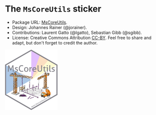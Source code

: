 # The `MsCoreUtils` sticker

- Package URL: [MsCoreUtils](https://bioconductor.org/packages/MsCoreUtils).
- Design: Johannes Rainer (@jorainer).
- Contributions: Laurent Gatto (@lgatto), Sebastian Gibb (@sgibb).
- License: Creative Commons Attribution
  [CC-BY](https://creativecommons.org/licenses/by/2.0/). Feel free to
  share and adapt, but don't forget to credit the author.

<img src="./MsCoreUtils.png" height="200">

